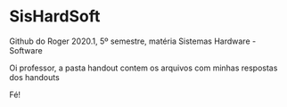 # SisHardSoft
Github do Roger 
2020.1, 5º semestre, matéria Sistemas Hardware - Software

Oi professor, a pasta handout contem os arquivos com minhas respostas dos handouts

Fé!
